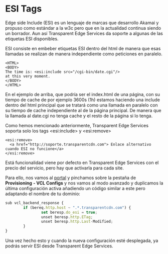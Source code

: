 # ESI Tags

Edge side Include (ESI) es un lenguaje de marcas que desarrollo Akamai y propuso como estándar a la w3c pero que en la actualidad continua siendo un borrador. Aun así Transparent Edge Services da soporte a algunas de las etiquetas ESI disponibles.

ESI consiste en embeber etiquetas ESI dentro del html de manera que esas llamadas se realizan de manera independiente como peticiones en paralelo.

```
<HTML>
<BODY>
The time is: <esi:include src="/cgi-bin/date.cgi"/>
at this very moment.
</BODY>
</HTML>
```

En el ejemplo de arriba, que podría ser el index.html de una página, con su tiempo de cache de por ejemplo 3600s (1h) estamos haciendo una include dentro del html principal que se tratará como una llamada en paralelo con su tiempo de cache independiente al de la página principal. De manera que la llamada al date.cgi no tenga cache y el resto de la página si lo tenga.

Como hemos mencionado anteriormente, Transparent Edge Services soporta solo los tags \<esi:include> y \<esi:remove>

```
<esi:remove>
  <a href="http://soporte.transparentcdn.com"> Enlace alternativo cuando ESI no funcione</a>
</esi:remove>
```

Está funcionalidad viene por defecto en Transparent Edge Services con el precio del servicio, pero hay que activarla para cada site.

Para ello, nos vamos al [portal](https://dashboard.transparentcdn.com) y pinchamos sobre la pestaña de **Provisioning** **- VCL Configs** y nos vamos al modo avanzado y duplicamos la última configuración activa añadiendo un código similar a este pero adaptando el nombre de tu dominio:

```javascript
sub vcl_backend_response {
        if (bereq.http.host ~ ".*.transparentcdn.com") {
                set beresp.do_esi = true;
                unset beresp.http.ETag;
                unset beresp.http.Last-Modified;
        }
}
```

&#x20;Una vez hecho esto y cuando la nueva configuración esté desplegada, ya podrás servir ESI desde Transparent Edge Services.
